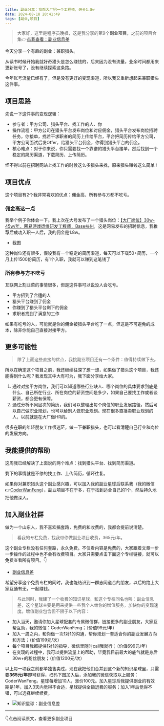 ```yaml
---
title: 副业分享：我帮大厂招一个工程师，佣金1.8w
date: 2024-08-18 20:41:49
tags: [副业,项目]
---
```



> 大家好，这里是程序员晚枫，这是我分享的第9个**副业项目**，之前的项目合集👉[点我查看：副业信息差](https://mp.weixin.qq.com/mp/appmsgalbum?__biz=Mzk0MjYzNTI3MQ==&action=getalbum&album_id=3342868959406227458&scene=173&subscene=227&sessionid=1718992067&enterid=1718992079&from_msgid=2247483924&from_itemidx=1&count=3&nolastread=1#wechat_redirect)


今天分享一个有趣的副业：兼职猎头。

从读书时候开始我就好奇猎头是怎么赚钱的，后来因为没有流量，业余时间都用来更新账号了，没有继续探索这条路。

今年账号流量已经有了，但是没有更好的变现渠道，所以我又重新想起来兼职猎头这件事。

## 项目思路

先说一下这件事的变现逻辑：
- 参与者：甲方公司、猎头平台、找工作的人、你
- 操作流程：甲方公司在猎头平台发布岗位和对应佣金，猎头平台发布岗位招聘任务，你接单，找若干求职者的简历上传给平台，平台把简历传给甲方公司，甲方公司面试后发Offer，给猎头平台佣金，你得到猎头平台的佣金。
- 核心难点：对于你来说，你只需要找一个靠谱的猎头平台接单，然后找到一个稳定的简历渠道，下载简历、上传简历。

怪不得以前在招聘网站上找工作的时候这么多猎头来找，原来猎头赚钱这么简单！

## 项目优点

这个项目有2个我非常喜欢的优点：佣金高、所有参与方都不吃亏。

### 佣金高这一点

我举个例子你体会一下。我上次在大号发布了一个猎头岗位：[【大厂岗位】30w-45w/年，网易游戏运维研发工程师，Base杭州](https://mp.weixin.qq.com/s/2y3_U1T_SHPR-Eez0V4bfQ)，这是网易发布的招聘信息，我推荐后成功入职一人后，我的佣金是1.8w。

- 截图

这种岗位还有很多，假设我有一个稳定的简历渠道，每天可以下载50+简历，一个月上传1500份简历，有1个入职，我就可以赚到这笔钱了

### 所有参与方不吃亏

互联网上割韭菜的事情很多，但是这件事可以说没人会吃亏。

- 甲方招到了合适的人
- 猎头平台赚到了佣金
- 你赚到了猎头平台剩下的佣金
- 求职者找到了满意的工作

如果有吃亏的人，可能就是你的佣金被猎头平台吃了一点，但这是不可避免的成本，除非你能自己直接对接甲方。

## 更多可能性

> 除了上面这些直接的优点，我挑副业项目还有一个条件：值得持续做下去。

所以在确定这个项目之前，我还继续往深了想一想，如果做了猎头这个项目，我还能得到什么呢？我发现其中大有可为，我下面分享给大家。

1. 通过对接甲方岗位，我们可以知道哪些行业缺人、哪个岗位的具体要求到底是什么、自己所在行业、所在岗位的薪资空间是多少，如果自己要找工作或者谈薪资，都会更有保障。
2. 通过分析不同层次的简历，我们可以整理出每个岗位的职业发展路径，然后可以自己做职业规划，也可以给别人做职业规划。现在很多直播卖职业规划的人，以前就是在大厂做HR的。

很多在职的年轻朋友工作很迷茫，做一下兼职猎头，也可以看清楚自己行业和岗位的发展方向。



## 我能提供的帮助

这周我已经解决了上面说的两个难点：找到猎头平台、找到简历渠道。

剩下的事情就是不停的找工作、上传简历，循环往复。

如果你对兼职猎头这个副业感兴趣，可以加入我的副业星球后联系我（我的微信👉[CoderWanFeng](http://www.python4office.cn/wechat-qrcode/)），副业项目不在于多，在于找到适合自己的1个，然后持久地把他做深入。



## 加入副业社群

做为一个山东人，我不喜欢搞套路，免费的和收费的，我都会提前说清楚。

> 看我的专栏免费，找我带你做副业项目收费，365元/年。

这个副业专栏没有任何套路，永久免费。不仅看内容是免费的，大家跟着文章一步一步操作的过程中也不会有收费项目。大家只需要点击下面这个专栏链接，就可以免费查看所有项目。👇

- [副业信息差](https://mp.weixin.qq.com/mp/appmsgalbum?__biz=Mzk0MjYzNTI3MQ==&action=getalbum&album_id=3342868959406227458&scene=173&subscene=227&sessionid=1718992067&enterid=1718992079&from_msgid=2247483924&from_itemidx=1&count=3&nolastread=1#wechat_redirect)

希望分享这个免费专栏的同时，我也能结识到一群志同道合的朋友，以后的路上大家互通有无，一起赚钱。

> 与此同时，我建了一个收费的知识星球，和这个专栏同名也叫：副业信息差，这个星球主要是用来提供一些我个人给你的增值服务，加快你的变现速度。增值副业包含但不限于以下内容：

- 加入当天，邀请你加入星球配套的专属微信群，链接更多的副业朋友，大家互帮互助，我的微信：CoderWanFeng；（价值99元/年）
- 加入一周之内，和你做一次1对1的沟通，帮你规划一套适合你的副业发展方向和方法；（价值199元/次）
- 每个项目我都提供1对1的指导，微信里随时call我就行；（价值699元/年）
- 在变现的过程中，我可以提供流量上的帮助，毕竟我目前最大的底气就是身后30w+的粉丝朋友；（价值1200元/次）


以上每一项我之前都单独售卖过，现在我把他们合并到这个新的知识星球里，只需要**365元/年**即可获得，扫码下图加入后，添加我的微信获取以上服务：CoderWanFeng。星球每增加10人，涨价100元。加入星球后我提供副业的有效期是1年，加入3天内觉得不合适，星球提供全额退费的服务；加入1年后觉得不错，可以选择继续续费。

- ![知识星球：副业信息差](https://ads-1300615378.cos.ap-guangzhou.myqcloud.com/%E7%9F%A5%E8%AF%86%E6%98%9F%E7%90%83%2F%E5%89%AF%E4%B8%9A%E4%BF%A1%E6%81%AF%E5%B7%AE.jpg)


---

👇点击阅读原文，查看更多副业项目